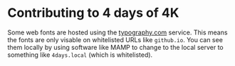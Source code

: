 # Contributing to 4 days of 4K

Some web fonts are hosted using the [typography.com](http://typography.com) service. This means the fonts are only visable on whitelisted URLs like `github.io`. You can see them locally by using software like MAMP to change to the local server to something like `4days.local` (which is whitelisted).
